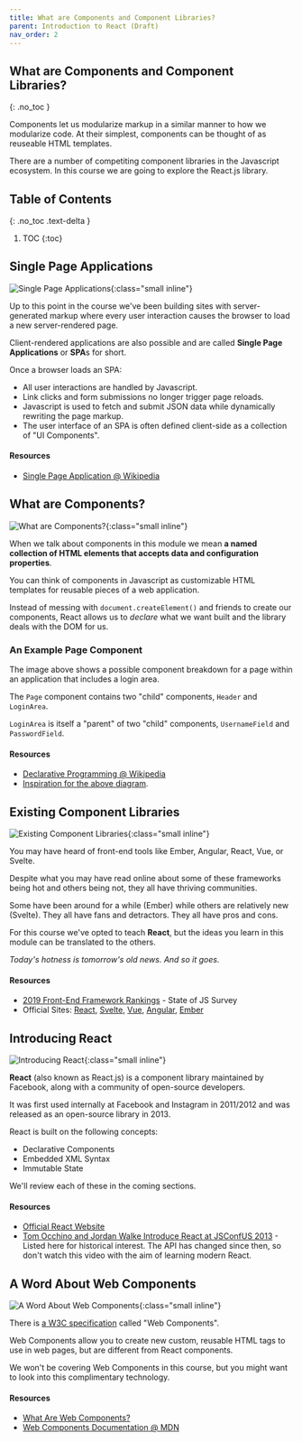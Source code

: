 ```yaml
---
title: What are Components and Component Libraries?
parent: Introduction to React (Draft)
nav_order: 2
---
```


<!--prettier-ignore-start-->
## What are Components and Component Libraries?
{: .no_toc }

Components let us modularize markup in a similar manner to how we modularize code. At their simplest, components can be thought of as reuseable HTML templates.

There are a number of competiting component libraries in the Javascript ecosystem. In this course we are going to explore the React.js library.

## Table of Contents
{: .no_toc .text-delta }  

1. TOC
{:toc}

<!--prettier-ignore-end-->

## Single Page Applications

![Single Page Applications](page-4831835_640_1_.png){:class="small inline"}

Up to this point in the course we've been building sites with server-generated markup where every user interaction causes the browser to load a new server-rendered page.

Client-rendered applications are also possible and are called **Single Page Applications** or **SPA**s for short.

Once a browser loads an SPA:

- All user interactions are handled by Javascript.
- Link clicks and form submissions no longer trigger page reloads.
- Javascript is used to fetch and submit JSON data while dynamically rewriting the page markup.
- The user interface of an SPA is often defined client-side as a collection of "UI Components".

#### Resources

- [Single Page Application @ Wikipedia](https://en.wikipedia.org/wiki/Single-page_application)

## What are Components?

![What are Components?](components.png){:class="small inline"}

When we talk about components in this module we mean **a named collection of HTML elements that accepts data and configuration properties**.

You can think of components in Javascript as customizable HTML templates for reusable pieces of a web application.

Instead of messing with `document.createElement()` and friends to create our components, React allows us to _declare_ what we want built and the library deals with the DOM for us.

### An Example Page Component

The image above shows a possible component breakdown for a page within an application that includes a login area.

The `Page` component contains two "child" components, `Header` and `LoginArea`.

`LoginArea` is itself a "parent" of two "child" components, `UsernameField` and `PasswordField`.

#### Resources

- [Declarative Programming @ Wikipedia](https://en.wikipedia.org/wiki/Declarative_programming)
- [Inspiration for the above diagram](https://maksimivanov.com/posts/introduction-to-reactjs/).

## Existing Component Libraries

![Existing Component Libraries](frameworks.png){:class="small inline"}

You may have heard of front-end tools like Ember, Angular, React, Vue, or Svelte.

Despite what you may have read online about some of these frameworks being hot and others being not, they all have thriving communities.

Some have been around for a while (Ember) while others are relatively new (Svelte). They all have fans and detractors. They all have pros and cons.

For this course we've opted to teach **React**, but the ideas you learn in this module can be translated to the others.

_Today's hotness is tomorrow's old news. And so it goes._

#### Resources

- [2019 Front-End Framework Rankings](https://2019.stateofjs.com/front-end-frameworks/) - State of JS Survey
- Official Sites: [React](https://reactjs.org/), [Svelte](https://svelte.dev/), [Vue](https://vuejs.org/), [Angular](https://angular.io/), [Ember](https://emberjs.com/)

## Introducing React

![Introducing React](640px-React-icon.svg.png){:class="small inline"}

**React** (also known as React.js) is a component library maintained by Facebook, along with a community of open-source developers.

It was first used internally at Facebook and Instagram in 2011/2012 and was released as an open-source library in 2013.

React is built on the following concepts:

- Declarative Components
- Embedded XML Syntax
- Immutable State

We'll review each of these in the coming sections.

#### Resources

- [Official React Website](https://reactjs.org/)
- [Tom Occhino and Jordan Walke Introduce React at JSConfUS 2013](https://www.youtube.com/watch?v=GW0rj4sNH2w) - Listed here for historical interest. The API has changed since then, so don't watch this video with the aim of learning modern React.

## A Word About Web Components

![A Word About Web Components](webcomponents.png){:class="small inline"}

There is [a W3C specification](https://github.com/w3c/webcomponents) called "Web Components".

Web Components allow you to create new custom, reusable HTML tags to use in web pages, but are different from React components.

We won't be covering Web Components in this course, but you might want to look into this complimentary technology.

#### Resources

- [What Are Web Components?](https://www.webcomponents.org/introduction)
- [Web Components Documentation @ MDN](https://developer.mozilla.org/en-US/docs/Web/Web_Components)
